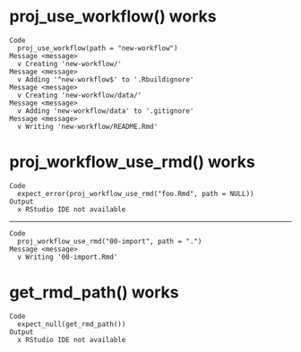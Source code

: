 # proj_use_workflow() works

    Code
      proj_use_workflow(path = "new-workflow")
    Message <message>
      v Creating 'new-workflow/'
    Message <message>
      v Adding '^new-workflow$' to '.Rbuildignore'
    Message <message>
      v Creating 'new-workflow/data/'
    Message <message>
      v Adding 'new-workflow/data' to '.gitignore'
    Message <message>
      v Writing 'new-workflow/README.Rmd'

# proj_workflow_use_rmd() works

    Code
      expect_error(proj_workflow_use_rmd("foo.Rmd", path = NULL))
    Output
      x RStudio IDE not available

---

    Code
      proj_workflow_use_rmd("00-import", path = ".")
    Message <message>
      v Writing '00-import.Rmd'

# get_rmd_path() works

    Code
      expect_null(get_rmd_path())
    Output
      x RStudio IDE not available

